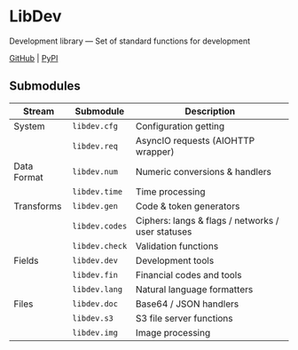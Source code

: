 # LibDev
Development library — Set of standard functions for development

[GitHub](https://github.com/kosyachniy/lib)
 | [PyPI](https://pypi.org/project/libdev/)

## Submodules
Stream | Submodule | Description
---|---|---
System | ` libdev.cfg ` | Configuration getting
&nbsp; | ` libdev.req ` | AsyncIO requests (AIOHTTP wrapper)
Data Format | ` libdev.num ` | Numeric conversions & handlers
&nbsp; | ` libdev.time ` | Time processing
Transforms | ` libdev.gen ` | Code & token generators
&nbsp; | ` libdev.codes ` | Ciphers: langs & flags / networks / user statuses
&nbsp; | ` libdev.check ` | Validation functions
Fields | ` libdev.dev ` | Development tools
&nbsp; | ` libdev.fin ` | Financial codes and tools
&nbsp; | ` libdev.lang ` | Natural language formatters
Files | ` libdev.doc ` | Base64 / JSON handlers
&nbsp; | ` libdev.s3 ` | S3 file server functions
&nbsp; | ` libdev.img ` | Image processing
